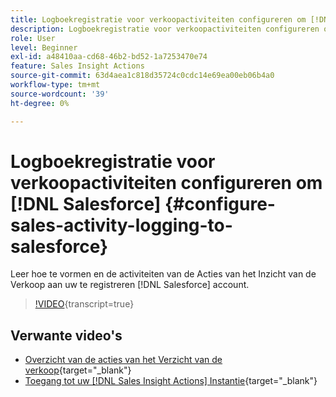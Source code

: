 ```yaml
---
title: Logboekregistratie voor verkoopactiviteiten configureren om [!DNL Salesforce]
description: Logboekregistratie voor verkoopactiviteiten configureren om [!DNL Salesforce]
role: User
level: Beginner
exl-id: a48410aa-cd68-46b2-bd52-1a7253470e74
feature: Sales Insight Actions
source-git-commit: 63d4aea1c818d35724c0cdc14e69ea00eb06b4a0
workflow-type: tm+mt
source-wordcount: '39'
ht-degree: 0%

---
```


# Logboekregistratie voor verkoopactiviteiten configureren om [!DNL Salesforce] {#configure-sales-activity-logging-to-salesforce}

Leer hoe te vormen en de activiteiten van de Acties van het Inzicht van de Verkoop aan uw te registreren [!DNL Salesforce] account.

>[!VIDEO](https://video.tv.adobe.com/v/340843/?quality=12&learn=on){transcript=true}

## Verwante video&#39;s

* [Overzicht van de acties van het Verzicht van de verkoop](/help/sales-insight-actions/sales-insight-actions-overview.md){target="_blank"}
* [Toegang tot uw [!DNL Sales Insight Actions] Instantie](/help/sales-insight-actions/accessing-your-sales-insight-actions-instance.md){target="_blank"}
